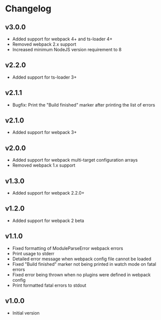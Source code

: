 # Changelog

## v3.0.0

- Added support for webpack 4+ and ts-loader 4+
- Removed webpack 2.x support
- Increased minimum NodeJS version requirement to 8

## v2.2.0

- Added support for ts-loader 3+

## v2.1.1

- Bugfix: Print the "Build finished" marker after printing the list of errors

## v2.1.0

- Added support for webpack 3+

## v2.0.0

- Added support for webpack multi-target configuration arrays
- Removed webpack 1.x support

## v1.3.0

- Added support for webpack 2.2.0+

## v1.2.0

- Added support for webpack 2 beta

## v1.1.0

- Fixed formatting of ModuleParseError webpack errors
- Print usage to stderr
- Detailed error message when webpack config file cannot be loaded
- Fixed "Build finished" marker not being printed in watch mode on fatal errors
- Fixed error being thrown when no plugins were defined in webpack config
- Print formatted fatal errors to stdout

## v1.0.0

- Initial version
